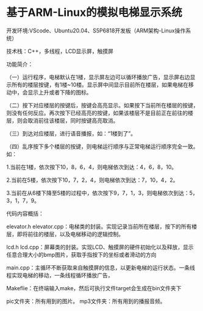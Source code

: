 # 基于ARM-Linux的模拟电梯显示系统

开发环境:VScode、Ubuntu20.04、S5P6818开发板（ARM架构-Linux操作系统）

技术栈：C++，多线程，LCD显示屏，触摸屏

功能简介：

（一）运行程序，电梯默认在1楼，显示屏左边可以循环播放广告，显示屏右边显示所有的楼层按键，有1楼~10楼。显示屏中间显示目前所在楼层，如果电梯在移动中，会显示上升或者下降的图标。

（二）按下对应楼层的按键后，按键会高亮显示。如果按下当前所在楼层的按键，则没有任何反应。再次按下已经高亮的按键，如果该楼层不是目前正在前往的楼层，则会取消前往该楼层，同时按键高亮取消。

（三）到达对应楼层，进行语音播报，如：“1楼到了”。

（四）乱序按下多个楼层的按键，则电梯运行顺序与正常电梯运行顺序完全一致。如：

1.当前在1楼，依次按下10，8，6，4，则电梯依次到达：4，6，8，10。

2.当前在5楼，依次按下10，7，2，4，则电梯依次到达：7，10，4，2。

3.当前在从6楼下降至5楼的过程中，依次按下9，7，1，3，则电梯依次到达：5，3，1，7，9。

代码内容概括：

elevator.h  elevator.cpp：电梯类的封装。实现记录当前所在楼层，按下的所有楼层，即将前往的楼层，以及电梯移动的逻辑控制。

lcd.h  lcd.cpp：屏幕类的封装。实现LCD、触摸屏的硬件初始化以及释放，显示任意合理大小的bmp图片，获取手指按下的坐标或者滑动的方向

main.cpp：主循环不断获取来自触摸屏的信息，以更新电梯的运行状态。一条线程实现电梯的移动，一条线程循环播放广告，

Makeflie：在终端输入make，然后可执行文件target会生成在bin文件夹下

pic文件夹：所有用到的图片。  mp3文件夹：所有用到的播报音频。
